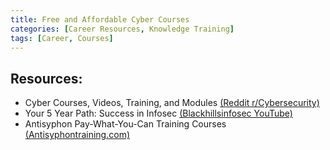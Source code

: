 ```yaml
---
title: Free and Affordable Cyber Courses
categories: [Career Resources, Knowledge Training]
tags: [Career, Courses]
---
```


## Resources:

- Cyber Courses, Videos, Training, and Modules [(Reddit r/Cybersecurity)](https://www.reddit.com/r/cybersecurity/wiki/training/)
- Your 5 Year Path: Success in Infosec [(Blackhillsinfosec YouTube)](https://www.youtube.com/watch?v=Uv-AfK7PkxU)
- Antisyphon Pay-What-You-Can Training Courses [(Antisyphontraining.com)](https://www.antisyphontraining.com/)



